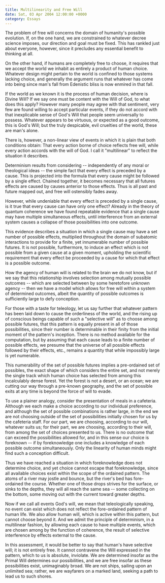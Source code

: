 ```yaml
---
title: Multilinearity and Free Will
date: Sat, 03 Apr 2004 12:00:00 +0000
category: Essays
---
```


The problem of free will concerns the domain of humanity's possible
evolution.  If, on the one hand, we are constrained to whatever decree
science imposes, our direction and goal must be fixed.  This has rankled
just about everyone, however, since it precludes any essential benefit
to thinking at all.

On the other hand, if humans are completely free to choose, it requires
that we accept the world we inhabit as entirely a product of human
choice.  Whatever design might pertain to the world is confined to those
systems lacking choice, and generally the argument runs that whatever
has come into being since man's fall from Edenistic bliss is now enmired
in that fall.

If the world as we known it is the process of human decision, where is
Divine Will?  If we say one must be content with the Will of God, to
what does this apply?  However many people may agree with that
sentiment, very few are found willing to accept particular events, if
they do not accord with that inexplicable sense of God's Will that
people seem universally to possess.  Whatever appears to be virtuous, or
expected as a good outcome, this is God's Will; but the truly
despicable, evil cruelties of the world, these are man's alone.

There is, however, a non-linear view of events in which it is plain that
both conditions obtain: That every action borne of choice reflects free
will, while every action accords with the will of God.  I call it
"multilinear" to reflect the situation it describes.

Determinism results from considering -- independently of any moral or
theological ideas -- the simple fact that every effect is preceded by a
cause.  This is projected into the formula that every cause might be
followed by a single effect.  Chained together, it becomes necessary
that all futures effects are caused by causes anterior to those effects.
Thus is all past and future mapped out, and free will ostensibly fades
away.

However, while undeniable that every effect is preceded by a single
cause, is it true that every cause can have only one effect?  Already in
the theory of quantum coherence we have found repeatable evidence that a
single cause may have multiple simultaneous effects, until interference
from an external system causes a collapse of those possibilities into
one outcome.

This evidence describes a situation in which a single cause may have a
set number of possible effects, multiplied throughout the domain of
subatomic interactions to provide for a finite, yet innumerable number
of possible futures.  It is not possible, furthermore, to induce an
effect which is not possible from a given cause at a given moment,
upholding the scientific requirement that every effect be proceeded by a
cause for which that effect is a possible outcome.

How the agency of human will is related to the brain we do not know, but
if we say that this relationship involves selection among mutually
possible outcomes -- which are selected between by some heretofore
unknown agency -- then we have a model which allows for free will within
a system of determined outcomes, albeit the quantity of possible
outcomes is sufficiently large to defy conception.

For those with a taste for teleology, let us say further that whatever
pattern has been laid down to cause the orderliness of the world, and
the rising up of conscious beings capable of such a "selective will" as
to choose among possible futures, that this pattern is equally present
in all of those possibilities, since their number is determinable in
their finity from the initial moment of the pattern's inception.  There
is no method available for the computation, but by assuming that each
cause leads to a finite number of possible effects, we presume that the
universe of all possible effects followed by their effects, etc.,
remains a quantity that while impossibly large is yet numerable.

This numerability of the set of possible futures implies a pre-ordained
set of possibles, the exact shape of which considers the entire set, and
not merely the single track which human choice has selected from among
this incalculably dense forest.  Yet the forest is not a desert, or an
ocean; we are cutting our way through a pre-known geography, and the set
of possible exits at any time is beyond the force of will to evade.

To use a plainer analogy, consider the presentation of meals in a
cafeteria.  Although we each make a choice according to our individual
preference, and although the set of possible combinations is rather
large, in the end we are not choosing outside of the set of
possibilities initially chosen for us by the cafeteria staff.  For our
part, we are choosing, according to our will, whatever suits us; for
their part, we are choosing, according to their will, from among the set
of choices presented to us.  There is no outcome that can exceed the
possibilities allowed for, and in this sense our choice is foreknown --
if by foreknowledge one includes a knowledge of each possible outcome
simultaneously.  Only the linearity of human minds might find such a
conception difficult.

Thus we have reached a situation in which foreknowledge does not
determine choice, and yet choice cannot escape that foreknowledge, since
all available choices exist within the scope of the ordained pattern.
The atoms of a river may jostle and bounce, but the river's bed has
fore-ordained the course.  Whether one of those drops strives for the
surface, or sinks to the depths, they will all reach the same sea --
some collecting on the bottom, some moving out with the current toward
greater depths.

Now if we call all events God's will, we mean that teleologically
speaking, no event can exist which does not reflect the fore-ordained
pattern of human life.  We also allow human will, which is active within
this pattern, but cannot choose beyond it.  And we admit the principle
of determinism, in a multilinear fashion, by allowing each cause to have
multiple events, which are chosen among by the function of coherence,
the result of selective interference by effects external to the cause.

In this assessment, it would be better to say that human's have
selective will; it is not entirely free.  It cannot contravene the Will
expressed in the pattern, which to us is absolute, inviolate.  We are
determined insofar as the Primal Will determines our possibilities, and
we are free insofar as these possibilities exist, unimaginably broad.
We are not ships, sailing upon an unlimited sea; rather, we are
wayfarers on a marked land, seeking a path to lead us to such shores.


